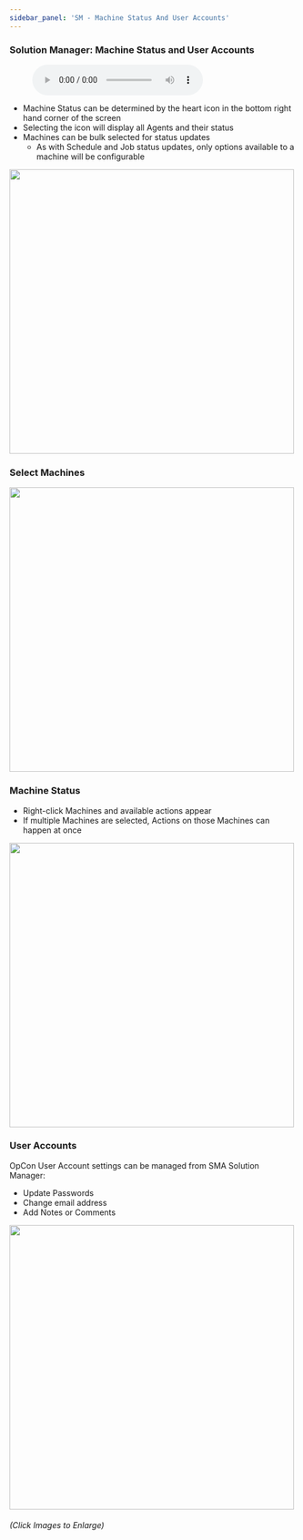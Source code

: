 ```yaml
---
sidebar_panel: 'SM - Machine Status And User Accounts'
---
```


### Solution Manager: Machine Status and User Accounts

<figure>
    <audio
        controls
        src="audiobasic/SolutionManagerMachineStatusandUserAccounts.mp3">
            Your browser does not support the
            <code>audio</code> element.
    </audio>
</figure>

* Machine Status can be determined by the heart icon in the bottom right hand corner of the screen
* Selecting the icon will display all Agents and their status
* Machines can be bulk selected for status updates
  * As with Schedule and Job status updates, only options available to a machine will be configurable

<a href="imgbasic/Picture83.png" target="_blank"><img src="imgbasic/Picture83.png" width="500"></img></a>  

### Select Machines


<a href="imgbasic/Picture84.png" target="_blank"><img src="imgbasic/Picture84.png" width="500"></img></a>  

### Machine Status

* Right-click Machines and available actions appear
* If multiple Machines are selected, Actions on those Machines can happen at once

<a href="imgbasic/Picture85.png" target="_blank"><img src="imgbasic/Picture85.png" width="500"></img></a>  

### User Accounts

OpCon User Account settings can be managed from SMA Solution Manager:

* Update Passwords
* Change email address
* Add Notes or Comments

<a href="imgbasic/Picture86.png" target="_blank"><img src="imgbasic/Picture86.png" width="500"></img></a>  


###### (Click Images to Enlarge)
